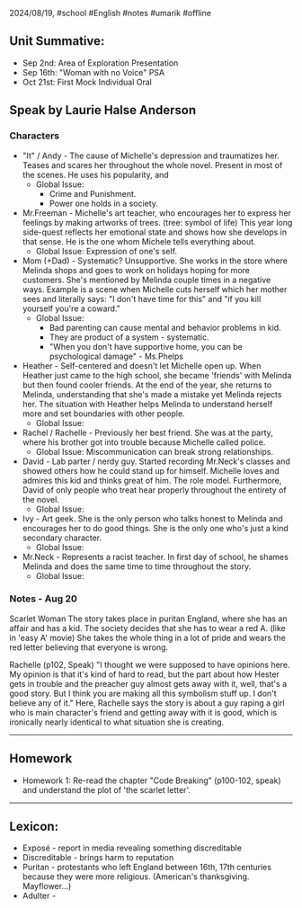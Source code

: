 2024/08/19, #school #English #notes #umarik #offline
## Unit Summative:
- Sep 2nd: Area of Exploration Presentation
- Sep 16th: "Woman with no Voice" PSA
- Oct 21st: First Mock Individual Oral
## Speak by Laurie Halse Anderson
### Characters
- "It" / Andy - The cause of Michelle's depression and traumatizes her. Teases and scares her throughout the whole novel. Present in most of the scenes. He uses his popularity, and
	- Global Issue: 
		- Crime and Punishment. 
		- Power one holds in a society. 
- Mr.Freeman - Michelle's art teacher, who encourages her to express her feelings by making artworks of trees. (tree: symbol of life) This year long side-quest reflects her emotional state and shows how she develops in that sense. He is the one whom Michele tells everything about.
	- Global Issue: Expression of one's self.
- Mom (+Dad) - Systematic? Unsupportive. She works in the store where Melinda shops and goes to work on holidays hoping for more customers. She's mentioned by Melinda couple times in a negative ways. Example is a scene when Michelle cuts herself which her mother sees and literally says: "I don't have time for this" and "if you kill yourself you're a coward."
	- Global Issue: 
		- Bad parenting can cause mental and behavior problems in kid.
		- They are product of a system - systematic.
		- "When you don't have supportive home, you can be psychological damage" - Ms.Phelps
- Heather - Self-centered and doesn't let Michelle open up. When Heather just came to the high school, she became 'friends' with Melinda but then found cooler friends. At the end of the year, she returns to Melinda, understanding that she's made a mistake yet Melinda rejects her. The situation with Heather helps Melinda to understand herself more and set boundaries with other people.
	- Global Issue: 
- Rachel / Rachelle - Previously her best friend. She was at the party, where his brother got into trouble because Michelle called police. 
	- Global Issue: Miscommunication can break strong relationships.
- David - Lab parter / nerdy guy. Started recording Mr.Neck's classes and showed others how he could stand up for himself. Michelle loves and admires this kid and thinks great of him. The role model. Furthermore, David of only people who treat hear properly throughout the entirety of the novel.
	- Global Issue: 
- Ivy - Art geek. She is the only person who talks honest to Melinda and encourages her to do good things. She is the only one who's just a kind secondary character. 
	- Global Issue: 
- Mr.Neck - Represents a racist teacher. In first day of school, he shames Melinda and does the same time to time throughout the story.
	- Global Issue: 
### Notes - Aug 20
Scarlet Woman
The story takes place in puritan England, where she has an affair and has a kid. The society decides that she has to wear a red A. (like in 'easy A' movie) She takes the whole thing in a lot of pride and wears the red letter believing that everyone is wrong.

Rachelle (p102, Speak)
	"I thought we were supposed to have opinions here. My opinion is that it's kind of hard to read, but the part about how Hester gets in trouble and the preacher guy almost gets away with it, well, that's a good story. But I think you are making all this symbolism stuff up. I don't believe any of it."
Here, Rachelle says the story is about a guy raping a girl who is main character's friend and getting away with it is good, which is ironically nearly identical to what situation she is creating.

---
## Homework
- Homework 1: Re-read the chapter "Code Breaking" (p100-102, speak) and understand the plot of 'the scarlet letter'.

---
## Lexicon:
- Exposé - report in media revealing something discreditable
- Discreditable - brings harm to reputation
- Puritan - protestants who left England between 16th, 17th centuries because they were more religious. (American's thanksgiving. Mayflower...)
- Adulter - 